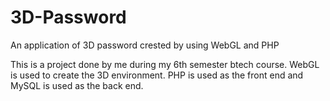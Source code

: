 3D-Password
===========

An application of 3D password crested by using WebGL and PHP

This is a project done by me during my 6th semester btech course. WebGL is used to create the 3D environment. PHP is used as the front end and MySQL is used as the back end.
